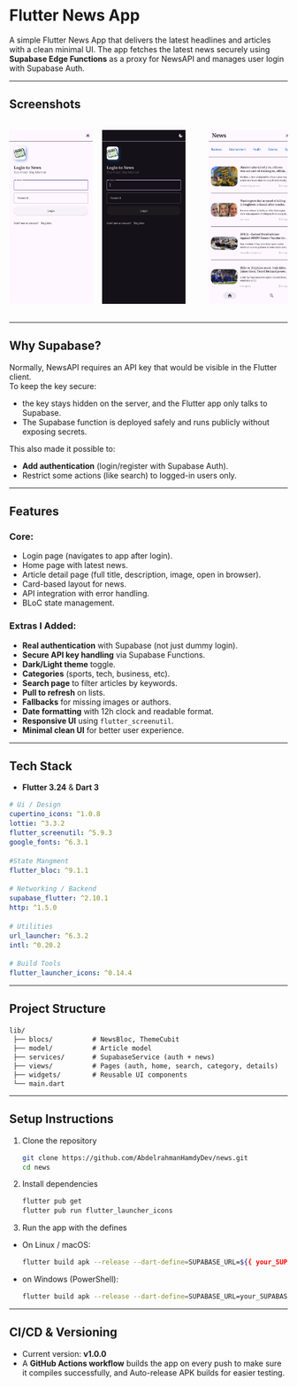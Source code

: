 # Flutter News App

A simple Flutter News App that delivers the latest headlines and articles with a clean minimal UI.
The app fetches the latest news securely using **Supabase Edge Functions** as a proxy for NewsAPI and manages user login with Supabase Auth.

---

## Screenshots

<pre>

<img src="screenshots/light_auth.jpg" width="30%">  <img src="screenshots/dark_auth.jpg" width="30%">     <img src="screenshots/light_home.jpg" width="30%">  <img src="screenshots/dark_home.jpg" width="30%">     <img src="screenshots/light_search.jpg" width="30%">  <img src="screenshots/dark_search.jpg" width="30%">     <img src="screenshots/light_cat.jpg" width="30%">  <img src="screenshots/dark_cat.jpg" width="30%">      <img src="screenshots/light_details.jpg" width="30%">  <img src="screenshots/dark_details.jpg" width="30%">

</pre>

---

## Why Supabase?

Normally, NewsAPI requires an API key that would be visible in the Flutter client.  
To keep the key secure:

- the key stays hidden on the server, and the Flutter app only talks to Supabase.
- The Supabase function is deployed safely and runs publicly without exposing secrets.

This also made it possible to:

- **Add authentication** (login/register with Supabase Auth).
- Restrict some actions (like search) to logged-in users only.

---

## Features

### Core:

- Login page (navigates to app after login).
- Home page with latest news.
- Article detail page (full title, description, image, open in browser).
- Card-based layout for news.
- API integration with error handling.
- BLoC state management.

### Extras I Added:

- **Real authentication** with Supabase (not just dummy login).
- **Secure API key handling** via Supabase Functions.
- **Dark/Light theme** toggle.
- **Categories** (sports, tech, business, etc).
- **Search page** to filter articles by keywords.
- **Pull to refresh** on lists.
- **Fallbacks** for missing images or authors.
- **Date formatting** with 12h clock and readable format.
- **Responsive UI** using `flutter_screenutil`.
- **Minimal clean UI** for better user experience.

---

## Tech Stack

- **Flutter 3.24** & **Dart 3**

```yaml
# Ui / Design
cupertino_icons: ^1.0.8
lottie: ^3.3.2
flutter_screenutil: ^5.9.3
google_fonts: ^6.3.1

#State Mangment
flutter_bloc: ^9.1.1

# Networking / Backend
supabase_flutter: ^2.10.1
http: ^1.5.0

# Utilities
url_launcher: ^6.3.2
intl: ^0.20.2

# Build Tools
flutter_launcher_icons: ^0.14.4
```

---

## Project Structure

```
lib/
 ├── blocs/          # NewsBloc, ThemeCubit
 ├── model/          # Article model
 ├── services/       # SupabaseService (auth + news)
 ├── views/          # Pages (auth, home, search, category, details)
 ├── widgets/        # Reusable UI components
 └── main.dart
```

---

## Setup Instructions

1. Clone the repository

   ```bash
   git clone https://github.com/AbdelrahmanHamdyDev/news.git
   cd news
   ```

2. Install dependencies

   ```bash
   flutter pub get
   flutter pub run flutter_launcher_icons
   ```

3. Run the app with the defines

- On Linux / macOS:

  ```bash
  flutter build apk --release --dart-define=SUPABASE_URL=${{ your_SUPABASE_URL }} --dart-define=SUPABASE_ANON_KEY=${{ your_SUPABASE_ANON_KEY }} --dart-define=SUPABASE_FUNCTIONS_URL=${{ your_SUPABASE_FUNCTIONS_URL }}

  ```

- on Windows (PowerShell):
  ```bash
  flutter build apk --release --dart-define=SUPABASE_URL=your_SUPABASE_URL --dart-define=SUPABASE_ANON_KEY=your_SUPABASE_ANON_KEY --dart-define=SUPABASE_FUNCTIONS_URL=your_SUPABASE_FUNCTIONS_URL
  ```

---

## CI/CD & Versioning

- Current version: **v1.0.0**
- A **GitHub Actions workflow** builds the app on every push to make sure it compiles successfully, and Auto-release APK builds for easier testing.
